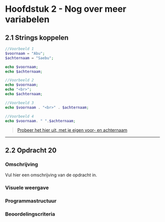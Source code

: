 # Hoofdstuk 2 - Nog over meer variabelen

## 2.1 Strings koppelen
~~~php
//Voorbeeld 1
$voornaam = "Abu";
$achternaam = "Saebu";

echo $voornaam;
echo $achternaam;

//Voorbeeld 2
echo $voornaam;
echo "<br>";
echo $achternaam;

//Voorbeeld 3
echo $voornaam . "<br>" . $achternaam;

//Voorbeeld 4
echo $voornaam. " ".$achternaam;

~~~

> [Probeer het hier uit, met je eigen voor- en achternaam](http://www.w3schools.com/php/showphp.asp?filename=demo_var3)

---
## 2.2 Opdracht 20

### Omschrijving
Vul hier een omschrijving van de opdracht in.

### Visuele weergave

### Programmastructuur

### Beoordelingscriteria